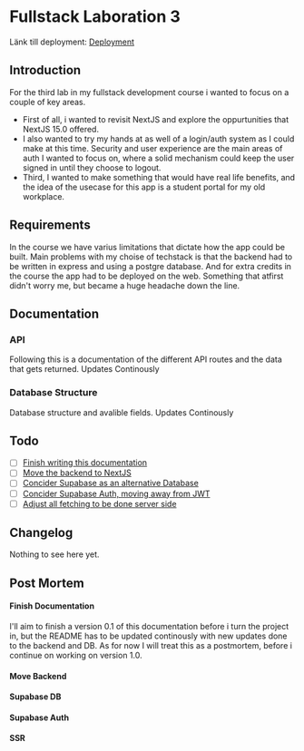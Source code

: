 # Fullstack Laboration 3

Länk till deployment: [Deployment](https://fullstack-laboration-3.vercel.app/)

## Introduction

For the third lab in my fullstack development course i wanted to focus on a couple of key areas.

-   First of all, i wanted to revisit NextJS and explore the oppurtunities that NextJS 15.0 offered.
-   I also wanted to try my hands at as well of a login/auth system as I could make at this time. Security and user experience are the main
    areas of auth I wanted to focus on, where a solid mechanism could keep the user signed in until they choose to logout.
-   Third, I wanted to make something that would have real life benefits, and the idea of the usecase for this app is a student portal
    for my old workplace.

## Requirements

In the course we have varius limitations that dictate how the app could be built. Main problems with my choise of techstack is that
the backend had to be written in express and using a postgre database. And for extra credits in the course the app had to be deployed
on the web. Something that atfirst didn't worry me, but became a huge headache down the line.

## Documentation

### API

Following this is a documentation of the different API routes and the data that gets returned. Updates Continously

### Database Structure

Database structure and avalible fields. Updates Continously

## Todo

-   [ ] [Finish writing this documentation](#finish-documentation)
-   [ ] [Move the backend to NextJS](#move-backend)
-   [ ] [Concider Supabase as an alternative Database](#supabase-db)
-   [ ] [Concider Supabase Auth, moving away from JWT](#supabase-auth)
-   [ ] [Adjust all fetching to be done server side](#ssr)

## Changelog

Nothing to see here yet.

## Post Mortem

#### Finish Documentation

I'll aim to finish a version 0.1 of this documentation before i turn the project in, but the README has to be updated continously
with new updates done to the backend and DB. As for now I will treat this as a postmortem, before i continue on working on version 1.0.

#### Move Backend

#### Supabase DB

#### Supabase Auth

#### SSR
